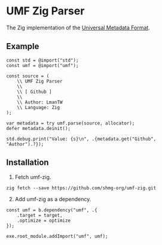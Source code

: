 # UMF Zig Parser

The Zig implementation of the [Universal Metadata Format](https://github.com/shmg-org/umf-specification).

## Example

```zig
const std = @import("std");
const umf = @import("umf");

const source = (
    \\ UMF Zig Parser
    \\
    \\ [ Github ]
    \\
    \\ Author: LmanTW
    \\ Language: Zig
);

var metadata = try umf.parse(source, allocator);
defer metadata.deinit();

std.debug.print("Value: {s}\n", .{metadata.get("Github", "Author").?});
```

## Installation

1. Fetch umf-zig.

```
zig fetch --save https://github.com/shmg-org/umf-zig.git
```

2. Add umf-zig as a dependency.

```zig
const umf = b.dependency("umf", .{
    .target = target,
    .optimize = optimize
});

exe.root_module.addImport("umf", umf);
```
